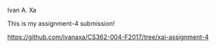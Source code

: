 Ivan A. Xa

This is my assignment-4 submission!

https://github.com/ivanaxa/CS362-004-F2017/tree/xai-assignment-4
